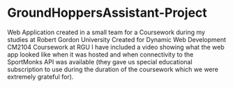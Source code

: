 # GroundHoppersAssistant-Project
Web Application created in a small team for a Coursework during my studies at Robert Gordon University
Created for Dynamic Web Development CM2104 Coursework at RGU
I have included a video showing what the web app looked like when it was hosted and when connectivity to the SportMonks API was available (they gave us special educational subscription to use during the duration of the coursework which we were extremely grateful for).
